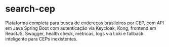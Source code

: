 # search-cep
Plataforma completa para busca de endereços brasileiros por CEP, com API em Java Spring Boot com autenticação via Keycloak, Kong, frontend em ReactJS, Swagger, health check, métricas, logs via Loki e fallback inteligente para CEPs inexistentes.
